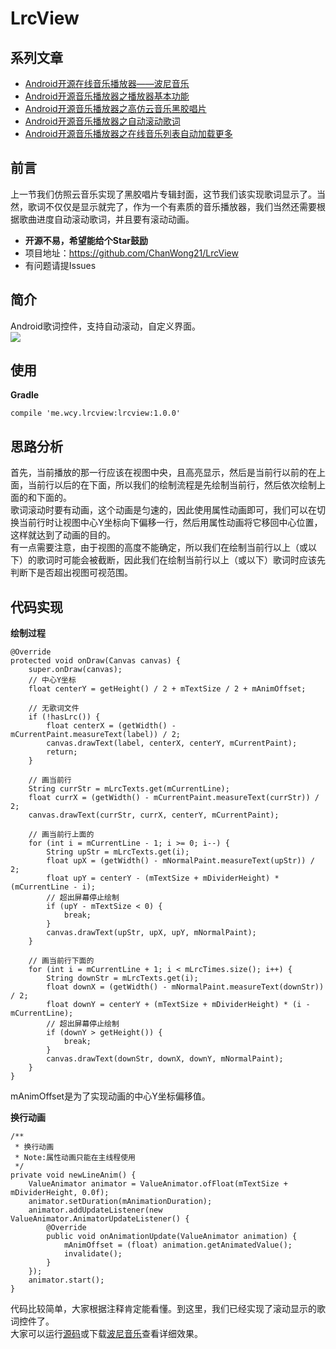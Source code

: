 # LrcView

## 系列文章
* [Android开源在线音乐播放器——波尼音乐](http://www.jianshu.com/p/1c0f5c4f64fa)
* [Android开源音乐播放器之播放器基本功能](http://www.jianshu.com/p/bc2f779a5400)
* [Android开源音乐播放器之高仿云音乐黑胶唱片](http://www.jianshu.com/p/f1d8eb8bb3e5)
* [Android开源音乐播放器之自动滚动歌词](http://www.jianshu.com/p/0feb6171b0c5)
* [Android开源音乐播放器之在线音乐列表自动加载更多](http://www.jianshu.com/p/576564627c96)

## 前言
上一节我们仿照云音乐实现了黑胶唱片专辑封面，这节我们该实现歌词显示了。当然，歌词不仅仅是显示就完了，作为一个有素质的音乐播放器，我们当然还需要根据歌曲进度自动滚动歌词，并且要有滚动动画。

* **开源不易，希望能给个Star鼓励**
* 项目地址：https://github.com/ChanWong21/LrcView
* 有问题请提Issues

## 简介
Android歌词控件，支持自动滚动，自定义界面。<br>
![](https://raw.githubusercontent.com/ChanWong21/PonyMusic/master/art/screenshot_04.jpg)

## 使用
**Gradle**
```
compile 'me.wcy.lrcview:lrcview:1.0.0'
```

## 思路分析
首先，当前播放的那一行应该在视图中央，且高亮显示，然后是当前行以前的在上面，当前行以后的在下面，所以我们的绘制流程是先绘制当前行，然后依次绘制上面的和下面的。<br>
歌词滚动时要有动画，这个动画是匀速的，因此使用属性动画即可，我们可以在切换当前行时让视图中心Y坐标向下偏移一行，然后用属性动画将它移回中心位置，这样就达到了动画的目的。<br>
有一点需要注意，由于视图的高度不能确定，所以我们在绘制当前行以上（或以下）的歌词时可能会被截断，因此我们在绘制当前行以上（或以下）歌词时应该先判断下是否超出视图可视范围。

## 代码实现
**绘制过程**
```
@Override
protected void onDraw(Canvas canvas) {
    super.onDraw(canvas);
    // 中心Y坐标
    float centerY = getHeight() / 2 + mTextSize / 2 + mAnimOffset;

    // 无歌词文件
    if (!hasLrc()) {
        float centerX = (getWidth() - mCurrentPaint.measureText(label)) / 2;
        canvas.drawText(label, centerX, centerY, mCurrentPaint);
        return;
    }

    // 画当前行
    String currStr = mLrcTexts.get(mCurrentLine);
    float currX = (getWidth() - mCurrentPaint.measureText(currStr)) / 2;
    canvas.drawText(currStr, currX, centerY, mCurrentPaint);

    // 画当前行上面的
    for (int i = mCurrentLine - 1; i >= 0; i--) {
        String upStr = mLrcTexts.get(i);
        float upX = (getWidth() - mNormalPaint.measureText(upStr)) / 2;
        float upY = centerY - (mTextSize + mDividerHeight) * (mCurrentLine - i);
        // 超出屏幕停止绘制
        if (upY - mTextSize < 0) {
            break;
        }
        canvas.drawText(upStr, upX, upY, mNormalPaint);
    }

    // 画当前行下面的
    for (int i = mCurrentLine + 1; i < mLrcTimes.size(); i++) {
        String downStr = mLrcTexts.get(i);
        float downX = (getWidth() - mNormalPaint.measureText(downStr)) / 2;
        float downY = centerY + (mTextSize + mDividerHeight) * (i - mCurrentLine);
        // 超出屏幕停止绘制
        if (downY > getHeight()) {
            break;
        }
        canvas.drawText(downStr, downX, downY, mNormalPaint);
    }
}
```
mAnimOffset是为了实现动画的中心Y坐标偏移值。

**换行动画**
```
/**
 * 换行动画
 * Note:属性动画只能在主线程使用
 */
private void newLineAnim() {
    ValueAnimator animator = ValueAnimator.ofFloat(mTextSize + mDividerHeight, 0.0f);
    animator.setDuration(mAnimationDuration);
    animator.addUpdateListener(new ValueAnimator.AnimatorUpdateListener() {
        @Override
        public void onAnimationUpdate(ValueAnimator animation) {
            mAnimOffset = (float) animation.getAnimatedValue();
            invalidate();
        }
    });
    animator.start();
}
```
代码比较简单，大家根据注释肯定能看懂。到这里，我们已经实现了滚动显示的歌词控件了。<br>
大家可以运行[源码](https://github.com/ChanWong21/PonyMusic/blob/master/app/src/main/java/me/wcy/music/widget/LrcView.java)或下载[波尼音乐](http://fir.im/ponymusic)查看详细效果。